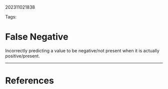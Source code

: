 202311021838

Tags:

# False Negative

Incorrectly predicting a value to be negative/not present when it is actually positive/present.

---
# References

